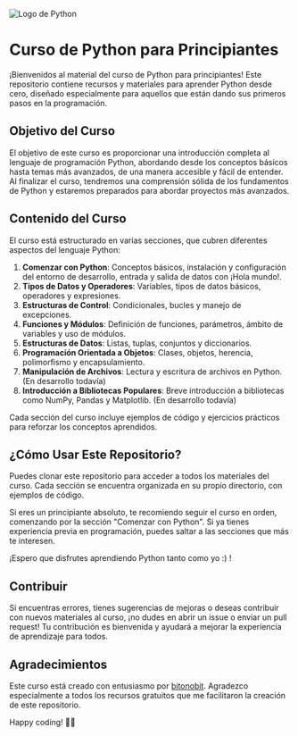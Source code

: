 ![Logo de Python](https://www.python.org/static/community_logos/python-logo.png)

# Curso de Python para Principiantes

¡Bienvenidos al material del curso de Python para principiantes! Este repositorio contiene recursos y materiales para aprender Python desde cero, diseñado especialmente para aquellos que están dando sus primeros pasos en la programación.

## Objetivo del Curso

El objetivo de este curso es proporcionar una introducción completa al lenguaje de programación Python, abordando desde los conceptos básicos hasta temas más avanzados, de una manera accesible y fácil de entender. 
Al finalizar el curso, tendremos una comprensión sólida de los fundamentos de Python y estaremos preparados para abordar proyectos más avanzados.

## Contenido del Curso

El curso está estructurado en varias secciones, que cubren diferentes aspectos del lenguaje Python:

1. **Comenzar con Python**: Conceptos básicos, instalación y configuración del entorno de desarrollo, entrada y salida de datos con ¡Hola mundo!.
2. **Tipos de Datos y Operadores**: Variables, tipos de datos básicos, operadores y expresiones.
3. **Estructuras de Control**: Condicionales, bucles y manejo de excepciones.
4. **Funciones y Módulos**: Definición de funciones, parámetros, ámbito de variables y uso de módulos.
5. **Estructuras de Datos**: Listas, tuplas, conjuntos y diccionarios.
6. **Programación Orientada a Objetos**: Clases, objetos, herencia, polimorfismo y encapsulamiento.
7. **Manipulación de Archivos**: Lectura y escritura de archivos en Python. (En desarrollo todavía)
8. **Introducción a Bibliotecas Populares**: Breve introducción a bibliotecas como NumPy, Pandas y Matplotlib. (En desarrollo todavía)

Cada sección del curso incluye ejemplos de código y ejercicios prácticos para reforzar los conceptos aprendidos.

## ¿Cómo Usar Este Repositorio?

Puedes clonar este repositorio para acceder a todos los materiales del curso. Cada sección se encuentra organizada en su propio directorio, con ejemplos de código. 

Si eres un principiante absoluto, te recomiendo seguir el curso en orden, comenzando por la sección "Comenzar con Python". Si ya tienes experiencia previa en programación, puedes saltar a las secciones que más te interesen.

¡Espero que disfrutes aprendiendo Python tanto como yo :) !

## Contribuir

Si encuentras errores, tienes sugerencias de mejoras o deseas contribuir con nuevos materiales al curso, ¡no dudes en abrir un issue o enviar un pull request! Tu contribución es bienvenida y ayudará a mejorar la experiencia de aprendizaje para todos.

## Agradecimientos

Este curso está creado con entusiasmo por [bitonobit](https://github.com/bitonobit). Agradezco especialmente a todos los recursos gratuitos que me facilitaron la creación de este repositorio.

Happy coding! 🐍✨
